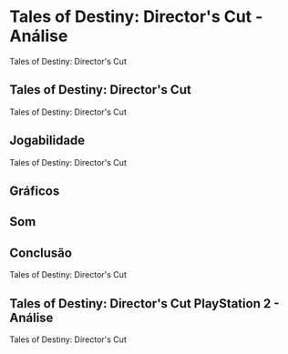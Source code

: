 ---
---

# Tales of Destiny: Director's Cut - Análise

Tales of Destiny: Director's Cut

## Tales of Destiny: Director's Cut

Tales of Destiny: Director's Cut

## Jogabilidade

Tales of Destiny: Director's Cut

## Gráficos


## Som

## Conclusão

Tales of Destiny: Director's Cut

## Tales of Destiny: Director's Cut PlayStation 2 - Análise

Tales of Destiny: Director's Cut
